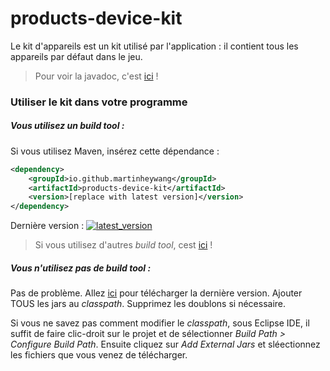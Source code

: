 # products-device-kit

Le kit d'appareils est un kit utilisé par l'application : il contient tous les appareils par défaut dans le jeu.

>  Pour voir la javadoc, c'est [ici](https://javadoc.io/doc/io.github.martinheywang/products-device-kit/latest) !

### Utiliser le kit dans votre programme

##### Vous utilisez un *build tool* : 

Si vous utilisez Maven, insérez cette dépendance :

```xml
<dependency>
	<groupId>io.github.martinheywang</groupId>
    <artifactId>products-device-kit</artifactId>
    <version>[replace with latest version]</version>
</dependency>
```

Dernière version : [![latest_version](https://maven-badges.herokuapp.com/maven-central/io.github.martinheywang/products-device-kit/badge.svg)](https://maven-badges.herokuapp.com/maven-central/io.github.martinheywang/products-device-kit/)

>   Si vous utilisez d'autres *build tool*, cest [ici](https://mvnrepository.com/artifacts/io.github.martinheywang/products-device-kit/latest) !

##### Vous n'utilisez pas de *build tool*  :

Pas de problème. Allez [ici](https://jar-download.com/artifacts/io.github.martinheywang/products-device-kit) pour télécharger la dernière version. Ajouter TOUS les jars au *classpath*. Supprimez les doublons si nécessaire.

Si vous ne savez pas comment modifier le *classpath*, sous Eclipse IDE, il suffit de faire clic-droit sur le projet et de sélectionner *Build Path > Configure Build Path*. Ensuite cliquez sur *Add External Jars* et sléectionnez les fichiers que vous venez de télécharger.
